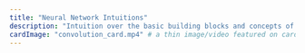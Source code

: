 ```yaml
---
title: "Neural Network Intuitions"
description: "Intuition over the basic building blocks and concepts of Neural Networks"
cardImage: "convolution_card.mp4" # a thin image/video featured on cards
---
```

